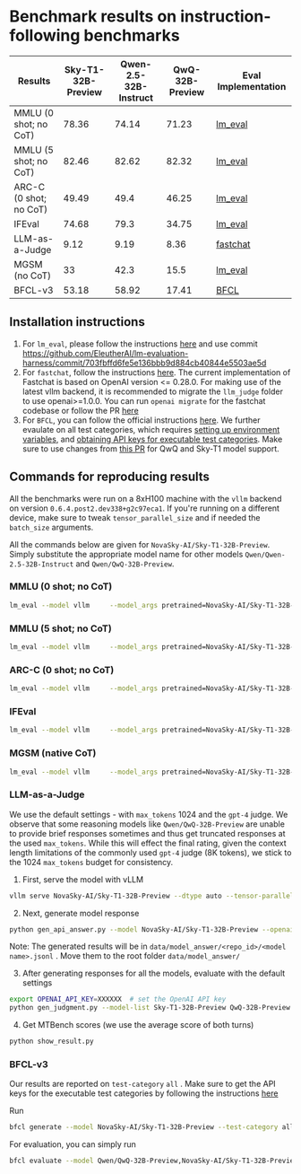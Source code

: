 # Benchmark results on instruction-following benchmarks


| Results | Sky-T1-32B-Preview | Qwen-2.5-32B-Instruct | QwQ-32B-Preview | Eval Implementation |
|---------|-------------------|---------------------|-----------------|-------------------|
| MMLU (0 shot; no CoT) | 78.36 | 74.14 | 71.23 | [lm_eval](https://github.com/EleutherAI/lm-evaluation-harness) |
| MMLU (5 shot; no CoT) | 82.46 | 82.62 | 82.32 | [lm_eval](https://github.com/EleutherAI/lm-evaluation-harness) |
| ARC-C (0 shot; no CoT) | 49.49 | 49.4 | 46.25 | [lm_eval](https://github.com/EleutherAI/lm-evaluation-harness) |
| IFEval | 74.68 | 79.3 | 34.75 | [lm_eval](https://github.com/EleutherAI/lm-evaluation-harness) |
| LLM-as-a-Judge | 9.12	| 9.19 | 8.36| [fastchat](https://github.com/lm-sys/FastChat/tree/main/fastchat/llm_judge) |
| MGSM (no CoT) | 33 | 42.3 | 15.5 | [lm_eval](https://github.com/EleutherAI/lm-evaluation-harness) |
| BFCL-v3 | 53.18 | 58.92 | 17.41 | [BFCL](https://github.com/ShishirPatil/gorilla/tree/main/berkeley-function-call-leaderboard) |

## Installation instructions

1. For `lm_eval`, please follow the instructions [here](https://github.com/EleutherAI/lm-evaluation-harness/tree/703fbffd6fe5e136bbb9d884cb40844e5503ae5d?tab=readme-ov-file#install) and use commit https://github.com/EleutherAI/lm-evaluation-harness/commit/703fbffd6fe5e136bbb9d884cb40844e5503ae5d 
2. For `fastchat`, follow the instructions [here](https://github.com/lm-sys/FastChat/tree/main/fastchat/llm_judge#install). The current implementation of Fastchat is based on OpenAI version <= 0.28.0. For making use of the latest vllm backend, it is recommended to migrate the `llm_judge` folder to use openai>=1.0.0. You can run `openai migrate` for the fastchat codebase or follow the PR [here](https://github.com/lm-sys/FastChat/pull/2915/files)
3. For `BFCL`, you can follow the official instructions [here](https://github.com/ShishirPatil/gorilla/tree/main/berkeley-function-call-leaderboard#basic-installation). We further evaulate on all test categories, which requires [setting up environment variables](https://github.com/ShishirPatil/gorilla/tree/main/berkeley-function-call-leaderboard#setting-up-environment-variables), and [obtaining API keys for executable test categories](https://github.com/ShishirPatil/gorilla/tree/main/berkeley-function-call-leaderboard#api-keys-for-executable-test-categories). Make sure to use changes from [this PR](https://github.com/ShishirPatil/gorilla/pull/888) for QwQ and Sky-T1 model support. 

## Commands for reproducing results

All the benchmarks were run on a 8xH100 machine with the `vllm` backend on version `0.6.4.post2.dev338+g2c97eca1`. If you're running on a different device, make sure to tweak `tensor_parallel_size` and if needed the `batch_size` arguments. 

All the commands below are given for `NovaSky-AI/Sky-T1-32B-Preview`. Simply substitute the appropriate model name for other models `Qwen/Qwen-2.5-32B-Instruct` and `Qwen/QwQ-32B-Preview`. 

### MMLU (0 shot; no CoT)

```bash
lm_eval --model vllm     --model_args pretrained=NovaSky-AI/Sky-T1-32B-Preview,tensor_parallel_size=8,dtype=auto,gpu_memory_utilization=0.8,data_parallel_size=1,max_model_len=2048     --tasks mmlu --trust_remote_code     --batch_size 8 --apply_chat_template --fewshot_as_multiturn
```

### MMLU (5 shot; no CoT)

```bash
lm_eval --model vllm     --model_args pretrained=NovaSky-AI/Sky-T1-32B-Preview,tensor_parallel_size=8,dtype=auto,gpu_memory_utilization=0.8,data_parallel_size=1,max_model_len=2048     --tasks mmlu --trust_remote_code     --batch_size 8 --apply_chat_template --fewshot_as_multiturn --num_fewshot 5
```

### ARC-C (0 shot; no CoT)

```bash
lm_eval --model vllm     --model_args pretrained=NovaSky-AI/Sky-T1-32B-Preview,tensor_parallel_size=8,dtype=auto,gpu_memory_utilization=0.8,data_parallel_size=1,max_model_len=2048     --tasks arc_challenge --trust_remote_code     --batch_size 8 --apply_chat_template --fewshot_as_multiturn
```

### IFEval

```bash
lm_eval --model vllm     --model_args pretrained=NovaSky-AI/Sky-T1-32B-Preview,tensor_parallel_size=4,dtype=auto,gpu_memory_utilization=0.9,data_parallel_size=1     --tasks leaderboard_ifeval --trust_remote_code   --batch_size auto --apply_chat_template --fewshot_as_multiturn
```

### MGSM (native CoT)

```bash 
lm_eval --model vllm     --model_args pretrained=NovaSky-AI/Sky-T1-32B-Preview,tensor_parallel_size=8,dtype=auto,gpu_memory_utilization=0.8,data_parallel_size=1,max_model_len=2048     --tasks mgsm_direct --trust_remote_code     --batch_size 8 --apply_chat_template --fewshot_as_multiturn
```

### LLM-as-a-Judge

We use the default settings - with `max_tokens` 1024 and the `gpt-4` judge. We observe that some reasoning models like `Qwen/QwQ-32B-Preview` are unable to provide brief responses sometimes and thus get truncated responses at the used `max_tokens`. While this will effect the final rating, given the context length limitations of the commonly used `gpt-4` judge (8K tokens), we stick to the 1024 `max_tokens` budget for consistency. 

1. First, serve the model with vLLM 

```bash
vllm serve NovaSky-AI/Sky-T1-32B-Preview --dtype auto --tensor-parallel-size 8 --gpu-memory-utilization 0.9
```

2. Next, generate model response 

```bash
python gen_api_answer.py --model NovaSky-AI/Sky-T1-32B-Preview --openai-api-base http://localhost:8000/v1 --parallel 50
```

Note: The generated results will be in `data/model_answer/<repo_id>/<model name>.jsonl` . Move them to the root folder `data/model_answer/`

3. After generating responses for all the models, evaluate with the default settings

```bash
export OPENAI_API_KEY=XXXXXX  # set the OpenAI API key
python gen_judgment.py --model-list Sky-T1-32B-Preview QwQ-32B-Preview Qwen2.5-32B-Instruct --parallel  2
```
4. Get MTBench scores (we use the average score of both turns)

```bash
python show_result.py
```

### BFCL-v3

Our results are reported on `test-category` `all` . Make sure to get the API keys for the executable test categories by following the instructions [here](https://github.com/ShishirPatil/gorilla/tree/main/berkeley-function-call-leaderboard#api-keys-for-executable-test-categories)

Run

```bash
bfcl generate --model NovaSky-AI/Sky-T1-32B-Preview --test-category all --backend vllm --num-gpus 8 --gpu-memory-utilization 0.9 
```

For evaluation, you can simply run

```bash
bfcl evaluate --model Qwen/QwQ-32B-Preview,NovaSky-AI/Sky-T1-32B-Preview,Qwen/Qwen2.5-32B-Instruct  --test-category all --api-sanity-check
```


